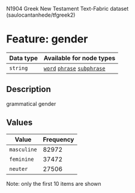 <p>N1904 Greek New Testament Text-Fabric dataset (saulocantanhede/tfgreek2)</p>

<h1>Feature: gender</h1>

<table>
<thead>
<tr>
  <th>Data type</th>
  <th>Available for node types</th>
</tr>
</thead>
<tbody>
<tr>
  <td><code>string</code></td>
  <td><A HREF="featurebynodetype.md#word"><code>word</code></A> <A HREF="featurebynodetype.md#phrase"><code>phrase</code></A> <A HREF="featurebynodetype.md#subphrase"><code>subphrase</code></A></td>
</tr>
</tbody>
</table>

<h2>Description</h2>

<p>grammatical gender</p>

<h2>Values</h2>

<table>
<thead>
<tr>
  <th>Value</th>
  <th>Frequency</th>
</tr>
</thead>
<tbody>
<tr>
  <td><code>masculine</code></td>
  <td>82972</td>
</tr>
<tr>
  <td><code>feminine</code></td>
  <td>37472</td>
</tr>
<tr>
  <td><code>neuter</code></td>
  <td>27506</td>
</tr>
</tbody>
</table>

<p>Note: only the first 10 items are shown</p>
